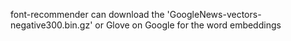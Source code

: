 font-recommender can download the 'GoogleNews-vectors-negative300.bin.gz' or Glove on Google for the word embeddings
